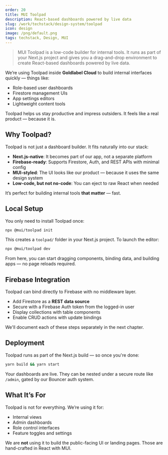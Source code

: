 ```yaml
---
order: 20
title: MUI Toolpad
description: React-based dashboards powered by live data
slug: /work/techstack/design-system/toolpad
icon: design
image: /png/default.png
tags: techstack, Design, MUI
---
```


> MUI Toolpad is a low-code builder for internal tools. It runs as part of your Next.js project and gives you a drag-and-drop environment to create React-based dashboards powered by live data.

We’re using Toolpad inside **Goldlabel Cloud** to build internal interfaces quickly — things like:

- Role-based user dashboards
- Firestore management UIs
- App settings editors
- Lightweight content tools

Toolpad helps us stay productive and impress outsiders. It feels like a real product — because it is.

## Why Toolpad?

Toolpad is not just a dashboard builder. It fits naturally into our stack:

- **Next.js-native**: It becomes part of our app, not a separate platform
- **Firebase-ready**: Supports Firestore, Auth, and REST APIs with minimal config
- **MUI-styled**: The UI looks like our product — because it uses the same design system
- **Low-code, but not no-code**: You can eject to raw React when needed

It’s perfect for building internal tools **that matter** — fast.

## Local Setup

You only need to install Toolpad once:

```bash
npx @mui/toolpad init
```

This creates a `toolpad/` folder in your Next.js project. To launch the editor:

```bash
npx @mui/toolpad dev
```

From here, you can start dragging components, binding data, and building apps — no page reloads required.

## Firebase Integration

Toolpad can bind directly to Firebase with no middleware layer.

- Add Firestore as a **REST data source**
- Secure with a Firebase Auth token from the logged-in user
- Display collections with table components
- Enable CRUD actions with update bindings

We'll document each of these steps separately in the next chapter.

## Deployment

Toolpad runs as part of the Next.js build — so once you're done:

```bash
yarn build && yarn start
```

Your dashboards are live. They can be nested under a secure route like `/admin`, gated by our Bouncer auth system.

## What It’s For

Toolpad is not for everything. We’re using it for:

- Internal views
- Admin dashboards
- Role control interfaces
- Feature toggles and settings

We are **not** using it to build the public-facing UI or landing pages. Those are hand-crafted in React with MUI.

